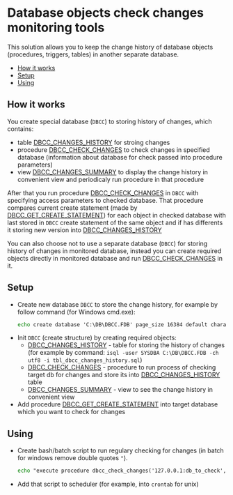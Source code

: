 # Database objects check changes monitoring tools

This solution allows you to keep the change history of database objects (procedures, triggers, tables)
in another separate database.

<!-- MarkdownTOC autolink="true" lowercase="all" uri_encoding="false" -->

- [How it works](#how-it-works)
- [Setup](#setup)
- [Using](#using)

<!-- /MarkdownTOC -->


## How it works

You create special database (`DBCC`) to storing history of changes,
which contains:

- table [DBCC_CHANGES_HISTORY][] for stroing changes
- procedure [DBCC_CHECK_CHANGES][] to check changes in specified database
(information about database for check passed into procedure parameters)
- view [DBCC_CHANGES_SUMMARY][] to display the change history in convenient view
and periodicaly run procedure in that procedure

After that you run procedure [DBCC_CHECK_CHANGES][] in `DBCC`
with specifying access parameters to checked database.
That procedure compares current create statement (made by [DBCC_GET_CREATE_STATEMENT][])
for each object in checked database with last stored in `DBCC` create statement of the same object
and if has differents it storing new version into [DBCC_CHANGES_HISTORY][]

You can also choose not to use a separate database (`DBCC`) for storing history of changes in monitored database,
instead you can create required objects directly in monitored database and run [DBCC_CHECK_CHANGES][] in it.


## Setup

- Create new database `DBCC` to store the change history, for example by follow command (for Windows cmd.exe):
    ```cmd
    echo create database 'C:\DB\DBCC.FDB' page_size 16384 default character set win1251; commit; | isql -user SYSDBA
    ```
- Init `DBCC` (create structure) by creating required objects:
    - [DBCC_CHANGES_HISTORY][] - table for storing the history of changes
    (for example by command: `isql -user SYSDBA C:\DB\DBCC.FDB -ch utf8 -i tbl_dbcc_changes_history.sql`)
    - [DBCC_CHECK_CHANGES][] - procedure to run process of checking target db for changes
    and store its into [DBCC_CHANGES_HISTORY][] table
    - [DBCC_CHANGES_SUMMARY][] - view to see the change history in convenient view
- Add procedure [DBCC_GET_CREATE_STATEMENT][] into target database which you want to check for changes


## Using

- Create bash/batch script to run regulary checking for changes (in batch for windows remove double quotes `"`).
    ```cmd
    echo "execute procedure dbcc_check_changes('127.0.0.1:db_to_check', 'SYSDBA', 'masterkey');" | isql -user SYSDBA C:\DB\DBCC.FDB
    ```
- Add that script to scheduler (for example, into `crontab` for unix)


[DBCC_CHANGES_HISTORY]: tables/dbcc_changes_history.sql
[DBCC_CHECK_CHANGES]: procedures/dbcc_check_changes.sql
[DBCC_CHANGES_SUMMARY]: views/dbcc_changes_summary.sql
[DBCC_GET_CREATE_STATEMENT]: procedures/dbcc_get_create_statement.sql